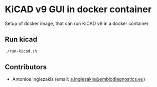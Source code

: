 # KiCAD v9 GUI in docker container
Setup of docker image, that can run KiCAD v9 in a docker container
## Run kicad
```bash
./run-kicad.sh
```
## Contributors
- Antonios Inglezakis (email: a.inglezakis@embiodiagnostics.eu)
